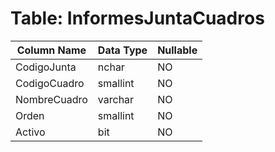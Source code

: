 # Table: InformesJuntaCuadros

| Column Name | Data Type | Nullable |
|-------------|-----------|----------|
| CodigoJunta | nchar | NO |
| CodigoCuadro | smallint | NO |
| NombreCuadro | varchar | NO |
| Orden | smallint | NO |
| Activo | bit | NO |
